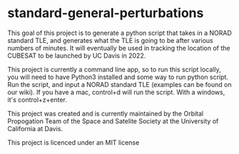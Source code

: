 # standard-general-perturbations
This goal of this project is to generate a python script that takes in a NORAD standard TLE, and generates what the TLE is going to be after various numbers of minutes. It will eventually be used in tracking the location of the CUBESAT to be launched by UC Davis in 2022.

This project is currently a command line app, so to run this script locally, you will need to have Python3 installed and some way to run python script. Run the script, and input a NORAD standard TLE (examples can be found on our wiki). If you have a mac, control+d will run the script. With a windows, it's control+z+enter.

This project was created and is currently maintained by the Orbital Propogation Team of the Space and Satelite Society at the University of California at Davis.

This project is licenced under an MIT license
